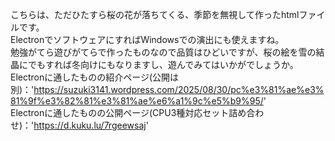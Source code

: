 こちらは、ただひたすら桜の花が落ちてくる、季節を無視して作ったhtmlファイルです。  
ElectronでソフトウェアにすればWindowsでの演出にも使えますね。  
勉強がてら遊びがてらで作ったものなので品質はひどいですが、桜の絵を雪の結晶にでもすれば冬向けにもなりますし、遊んでみてはいかがでしょうか。  
Electronに通したものの紹介ページ(公開は別)：'https://suzuki3141.wordpress.com/2025/08/30/pc%e3%81%ae%e3%81%9f%e3%82%81%e3%81%ae%e6%a1%9c%e5%b9%95/'  
Electronに通したものの公開ページ(CPU3種対応セット詰め合わせ)：'https://d.kuku.lu/7rgeewsaj'
